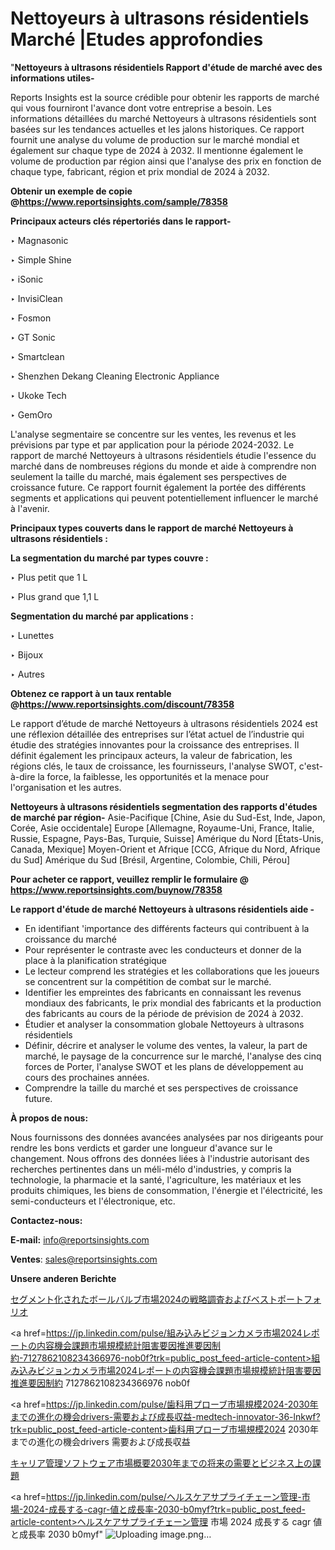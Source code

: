 # Nettoyeurs à ultrasons résidentiels Marché |Etudes approfondies

"<strong>Nettoyeurs à ultrasons résidentiels Rapport d'étude de marché avec des informations utiles-</strong>

Reports Insights est la source crédible pour obtenir les rapports de marché qui vous fourniront l'avance dont votre entreprise a besoin. Les informations détaillées du marché Nettoyeurs à ultrasons résidentiels sont basées sur les tendances actuelles et les jalons historiques. Ce rapport fournit une analyse du volume de production sur le marché mondial et également sur chaque type de 2024 à 2032. Il mentionne également le volume de production par région ainsi que l'analyse des prix en fonction de chaque type, fabricant, région et prix mondial de 2024 à 2032.

<strong><b>Obtenir un exemple de copie @</b></strong><a href=https://www.reportsinsights.com/sample/78358><strong><b>https://www.reportsinsights.com/sample/78358</b></strong></a>

<b>Principaux acteurs clés répertoriés dans le rapport-</b>

<b> </b>‣ Magnasonic

‣ Simple Shine

‣ iSonic

‣ InvisiClean

‣ Fosmon

‣ GT Sonic

‣ Smartclean

‣ Shenzhen Dekang Cleaning Electronic Appliance

‣ Ukoke Tech

‣ GemOro

L'analyse segmentaire se concentre sur les ventes, les revenus et les prévisions par type et par application pour la période 2024-2032. Le rapport de marché Nettoyeurs à ultrasons résidentiels étudie l'essence du marché dans de nombreuses régions du monde et aide à comprendre non seulement la taille du marché, mais également ses perspectives de croissance future. Ce rapport fournit également la portée des différents segments et applications qui peuvent potentiellement influencer le marché à l'avenir.

<strong>Principaux types couverts dans le rapport de marché Nettoyeurs à ultrasons résidentiels :</strong>

<strong>La segmentation du marché par types couvre :</Strong>

‣ Plus petit que 1 L

‣ Plus grand que 1,1 L

<strong>Segmentation du marché par applications :</strong>

‣ Lunettes

‣ Bijoux

‣ Autres

<strong><b>Obtenez ce rapport à un taux rentable @</b></strong><a href=https://www.reportsinsights.com/discount/78358><strong><b>https://www.reportsinsights.com/discount/78358</b></strong></a>

Le rapport d’étude de marché Nettoyeurs à ultrasons résidentiels 2024 est une réflexion détaillée des entreprises sur l’état actuel de l’industrie qui étudie des stratégies innovantes pour la croissance des entreprises. Il définit également les principaux acteurs, la valeur de fabrication, les régions clés, le taux de croissance, les fournisseurs, l'analyse SWOT, c'est-à-dire la force, la faiblesse, les opportunités et la menace pour l'organisation et les autres.

<strong>Nettoyeurs à ultrasons résidentiels segmentation des rapports d'études de marché par région-</strong>
Asie-Pacifique [Chine, Asie du Sud-Est, Inde, Japon, Corée, Asie occidentale]
Europe [Allemagne, Royaume-Uni, France, Italie, Russie, Espagne, Pays-Bas, Turquie, Suisse]
Amérique du Nord [États-Unis, Canada, Mexique]
Moyen-Orient et Afrique [CCG, Afrique du Nord, Afrique du Sud]
Amérique du Sud [Brésil, Argentine, Colombie, Chili, Pérou]

<strong>Pour acheter ce rapport, veuillez remplir le formulaire @   <a href=https://www.reportsinsights.com/buynow/78358>https://www.reportsinsights.com/buynow/78358</a></strong>

<strong>Le rapport d'étude de marché Nettoyeurs à ultrasons résidentiels aide -</strong>
<ul>
  <li>En identifiant 'importance des différents facteurs qui contribuent à la croissance du marché</li>
  <li>Pour représenter le contraste avec les conducteurs et donner de la place à la planification stratégique</li>
  <li>Le lecteur comprend les stratégies et les collaborations que les joueurs se concentrent sur la compétition de combat sur le marché.</li>
  <li>Identifier les empreintes des fabricants en connaissant les revenus mondiaux des fabricants, le prix mondial des fabricants et la production des fabricants au cours de la période de prévision de 2024 à 2032.</li>
  <li>Étudier et analyser la consommation globale Nettoyeurs à ultrasons résidentiels</li>
  <li>Définir, décrire et analyser le volume des ventes, la valeur, la part de marché, le paysage de la concurrence sur le marché, l'analyse des cinq forces de Porter, l'analyse SWOT et les plans de développement au cours des prochaines années.</li>
  <li>Comprendre la taille du marché et ses perspectives de croissance future.</li>
</ul>
<strong>À propos de nous:</strong>

Nous fournissons des données avancées analysées par nos dirigeants pour rendre les bons verdicts et garder une longueur d'avance sur le changement. Nous offrons des données liées à l'industrie autorisant des recherches pertinentes dans un méli-mélo d'industries, y compris la technologie, la pharmacie et la santé, l'agriculture, les matériaux et les produits chimiques, les biens de consommation, l'énergie et l'électricité, les semi-conducteurs et l'électronique, etc.

<strong>Contactez-nous:</strong>

<strong>E-mail:</strong> <a href=mailto:info@reportsinsights.com>info@reportsinsights.com</a>

<strong>Ventes</strong>: <a href=mailto:sales@reportsinsights.com>sales@reportsinsights.com</a>

<strong>Unsere anderen Berichte</strong>

<a href=https://www.linkedin.com/pulse/セグメント化されたボールバルブ市場2024の戦略調査およびベストポートフォリオ-infopulse-daily-360-cjn4f/>セグメント化されたボールバルブ市場2024の戦略調査およびベストポートフォリオ</a>

<a href=https://jp.linkedin.com/pulse/組み込みビジョンカメラ市場2024レポートの内容機会課題市場規模統計阻害要因推進要因制約-7127862108234366976-nob0f?trk=public_post_feed-article-content>組み込みビジョンカメラ市場2024レポートの内容機会課題市場規模統計阻害要因推進要因制約 7127862108234366976 nob0f</a>

<a href=https://jp.linkedin.com/pulse/歯科用プローブ市場規模2024-2030年までの進化の機会drivers-需要および成長収益-medtech-innovator-36-lnkwf?trk=public_post_feed-article-content>歯科用プローブ市場規模2024 2030年までの進化の機会drivers 需要および成長収益</a>

<a href=https://www.linkedin.com/pulse/キャリア管理ソフトウェア市場概要2030年までの将来の需要とビジネス上の課題-tribunal-analytics-360-jog1f/>キャリア管理ソフトウェア市場概要2030年までの将来の需要とビジネス上の課題</a>

<a href=https://jp.linkedin.com/pulse/ヘルスケアサプライチェーン管理-市場-2024-成長する-cagr-値と成長率-2030-b0myf?trk=public_post_feed-article-content>ヘルスケアサプライチェーン管理 市場 2024 成長する cagr 値と成長率 2030 b0myf</a>"
![Uploading image.png…]()
